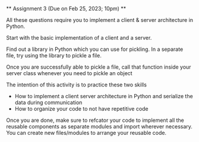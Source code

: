 ** Assignment 3 (Due on Feb 25, 2023; 10pm) **

All these questions require you to implement a client & server architecture in Python.

Start with the basic implementation of a client and a server.

Find out a library in Python which you can use for pickling. In a separate file, try using the library to pickle a file.

Once you are successfully able to pickle a file, call that function inside your server class whenever you need to pickle an object

The intention of this activity is to practice these two skills
 - How to implement a client server architecture in Python and serialize the data during communication
 - How to organize your code to not have repetitive code

Once you are done, make sure to refcator your code to implement all the reusable components as separate modules and import wherever necessary. You can create new files/modules to 
arrange your reusable code.
